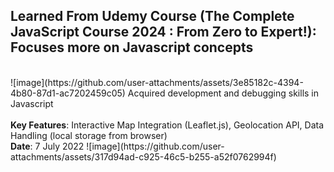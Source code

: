 ## Learned From Udemy Course (The Complete JavaScript Course 2024 : From Zero to Expert!): Focuses more on Javascript concepts<br>
<br>
![image](https://github.com/user-attachments/assets/3e85182c-4394-4b80-87d1-ac7202459c05)
Acquired development and debugging skills in Javascript<br>
<br>
<b>Key Features</b>: Interactive Map Integration (Leaflet.js), Geolocation API, Data Handling (local storage from browser)<br>
<b>Date</b>: 7 July 2022
![image](https://github.com/user-attachments/assets/317d94ad-c925-46c5-b255-a52f0762994f)
